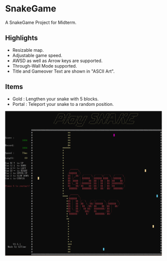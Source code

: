 # SnakeGame

A SnakeGame Project for Midterm.

## Highlights

- Resizable map.
- Adjustable game speed.
- AWSD as well as Arrow keys are supported.
- Through-Wall Mode supported.
- Title and Gameover Text are shown in "ASCII Art".

## Items

- Gold   : Lengthen your snake with 5 blocks.
- Portal : Teleport your snake to a random position.

![](images/V2.5.1.png)
